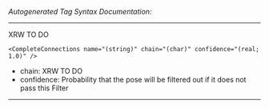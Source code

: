 _Autogenerated Tag Syntax Documentation:_

---
XRW TO DO

```
<CompleteConnections name="(string)" chain="(char)" confidence="(real; 1.0)" />
```

-   chain: XRW TO DO
-   confidence: Probability that the pose will be filtered out if it does not pass this Filter

---
